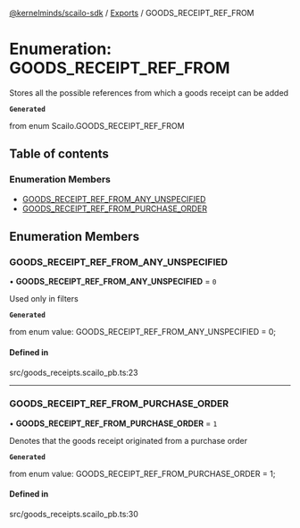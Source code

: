 [@kernelminds/scailo-sdk](../README.md) / [Exports](../modules.md) / GOODS\_RECEIPT\_REF\_FROM

# Enumeration: GOODS\_RECEIPT\_REF\_FROM

Stores all the possible references from which a goods receipt can be added

**`Generated`**

from enum Scailo.GOODS_RECEIPT_REF_FROM

## Table of contents

### Enumeration Members

- [GOODS\_RECEIPT\_REF\_FROM\_ANY\_UNSPECIFIED](GOODS_RECEIPT_REF_FROM.md#goods_receipt_ref_from_any_unspecified)
- [GOODS\_RECEIPT\_REF\_FROM\_PURCHASE\_ORDER](GOODS_RECEIPT_REF_FROM.md#goods_receipt_ref_from_purchase_order)

## Enumeration Members

### GOODS\_RECEIPT\_REF\_FROM\_ANY\_UNSPECIFIED

• **GOODS\_RECEIPT\_REF\_FROM\_ANY\_UNSPECIFIED** = ``0``

Used only in filters

**`Generated`**

from enum value: GOODS_RECEIPT_REF_FROM_ANY_UNSPECIFIED = 0;

#### Defined in

src/goods_receipts.scailo_pb.ts:23

___

### GOODS\_RECEIPT\_REF\_FROM\_PURCHASE\_ORDER

• **GOODS\_RECEIPT\_REF\_FROM\_PURCHASE\_ORDER** = ``1``

Denotes that the goods receipt originated from a purchase order

**`Generated`**

from enum value: GOODS_RECEIPT_REF_FROM_PURCHASE_ORDER = 1;

#### Defined in

src/goods_receipts.scailo_pb.ts:30
